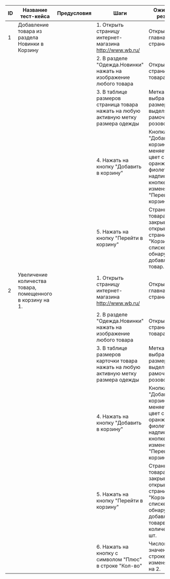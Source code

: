 | ID | Название тест-кейса                                       | Предусловия | Шаги                                                                                | Ожидаемый результат                                                                                                              |
|----|-----------------------------------------------------------|-------------|-------------------------------------------------------------------------------------|----------------------------------------------------------------------------------------------------------------------------------|
| 1  | Добавление товара из раздела Новинки в Корзину            |             | 1. Открыть страницу интернет-магазина http://www.wb.ru/                             | Открылась главная страница                                                                                                       |
|    |                                                           |             | 2. В разделе "Одежда.Новинки" нажать на изображение любого товара                   | Открылась страница товара                                                                                                        |
|    |                                                           |             | 3. В таблице размеров страница товара нажать на любую активную метку размера одежды | Метка выбранного размера выделяется рамочкой розового цвета                                                                      |
|    |                                                           |             | 4. Нажать на кнопку "Добавить в корзину"                                            | Кнопка "Добавить в корзину" меняет свой цвет с оранжевого на фиолетовый, и надпись на кнопке изменяется на "Перейти в корзину"   |
|    |                                                           |             | 5. Нажать на кнопку "Перейти в корзину"                                             | Страница товара закрывается, открывается страница "Корзина". В списке товаров обнаруживается добавленный товар.                  |
| 2  | Увеличение количества товара, помещенного в корзину на 1. |             | 1. Открыть страницу интернет-магазина http://www.wb.ru/                             | Открылась главная страница                                                                                                       |
|    |                                                           |             | 2. В разделе "Одежда.Новинки" нажать на изображение любого товара                   | Открылась страница товара                                                                                                        |
|    |                                                           |             | 3. В таблице размеров карточки товара нажать на любую активную метку размера одежды | Метка выбранного размера выделяется рамочкой розового цвета                                                                      |
|    |                                                           |             | 4. Нажать на кнопку "Добавить в корзину"                                            | Кнопка "Добавить в корзину" меняет свой цвет с оранжевого на фиолетовый, и надпись на кнопке изменяется на "Перейти в корзину"   |
|    |                                                           |             | 5. Нажать на кнопку "Перейти в корзину"                                             | Страница товара закрывается, открывается страница "Корзина". В списке товаров обнаруживается добавленный товарв количестве 1 шт. |
|    |                                                           |             | 6. Нажать на кнопку с символом "Плюс" в строке "Кол-во"                             | Числовое значение в строке "кол-во" изменяется с 1 на 2.                                                                         |
